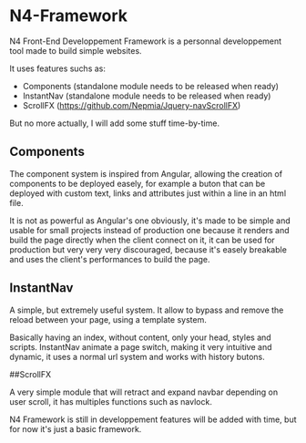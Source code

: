 # N4-Framework
 
 N4 Front-End Developpement Framework is a personnal developpement tool made to build simple websites. 
 
 It uses features suchs as:
 
 * Components (standalone module needs to be released when ready)
 * InstantNav (standalone module needs to be released when ready)
 * ScrollFX (https://github.com/Nepmia/Jquery-navScrollFX)
 
 But no more actually, I will add some stuff time-by-time.
 
 ## Components
 
 The component system is inspired from Angular, allowing the creation of components to be deployed easely, for example a buton that can be deployed with custom text, links and attributes just within a line in an html file.
 
 It is not as powerful as Angular's one obviously, it's made to be simple and usable for small projects instead of production one because it renders and build the page directly when the client connect on it, it can be used for production but very very very discouraged, because it's easely breakable and uses the client's performances to build the page.
 

## InstantNav

A simple, but extremely useful system. It allow to bypass and remove the reload between your page, using a template system.

Basically having an index, without content, only your head, styles and scripts. InstantNav animate a page switch, making it very intuitive and dynamic, it uses a normal url system and works with history butons.

##ScrollFX 

A very simple module that will retract and expand navbar depending on user scroll, it has multiples functions such as navlock.



N4 Framework is still in developpement features will be added with time, but for now it's just a basic framework. 
